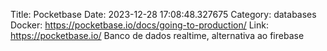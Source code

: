 Title: Pocketbase
Date: 2023-12-28 17:08:48.327675
Category: databases
Docker: https://pocketbase.io/docs/going-to-production/
Link: https://pocketbase.io/
Banco de dados realtime, alternativa ao firebase
